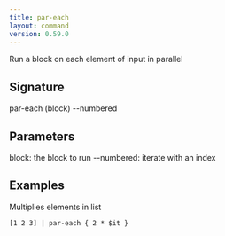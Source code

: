 ```yaml
---
title: par-each
layout: command
version: 0.59.0
---
```


Run a block on each element of input in parallel

## Signature

par-each (block) --numbered

## Parameters

  block: the block to run
  --numbered: iterate with an index

## Examples

Multiplies elements in list
```shell
[1 2 3] | par-each { 2 * $it }
```

